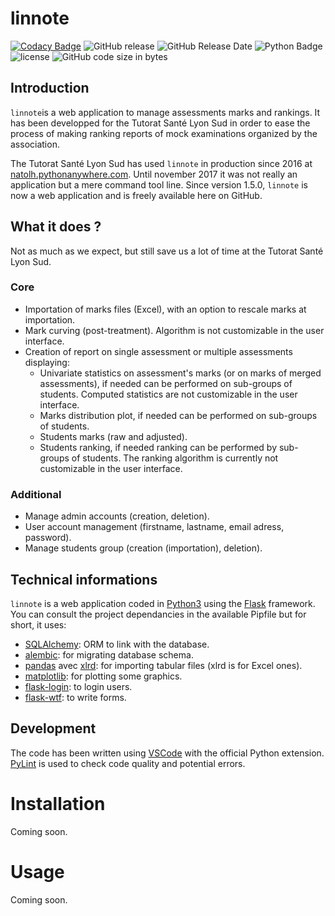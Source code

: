 # linnote

[![Codacy Badge](https://api.codacy.com/project/badge/Grade/c9d4a74280bb4613963a53bfe1b80576)](https://www.codacy.com/app/natolh/linnote?utm_source=github.com&amp;utm_medium=referral&amp;utm_content=natolh/linnote&amp;utm_campaign=Badge_Grade)
![GitHub release](https://img.shields.io/github/release/natolh/linnote.svg)
![GitHub Release Date](https://img.shields.io/github/release-date/natolh/linnote.svg)
![Python Badge](https://img.shields.io/badge/python-3.5%2C%203.6-brightgreen.svg)
![license](https://img.shields.io/github/license/natolh/linnote.svg)
![GitHub code size in bytes](https://img.shields.io/github/languages/code-size/natolh/linnote.svg)

## Introduction

`linnote`is a web application to manage assessments marks and rankings. It has been developped for the Tutorat Santé Lyon Sud in order to ease the process of making ranking reports of mock examinations organized by the association.

The Tutorat Santé Lyon Sud has used `linnote` in production since 2016 at [natolh.pythonanywhere.com](natolh.pythonanywhere.com). Until november 2017 it was not really an application but a mere command tool line. Since version 1.5.0, `linnote` is now a web application and is freely available here on GitHub.

## What it does ?

Not as much as we expect, but still save us a lot of time at the Tutorat Santé Lyon Sud.

### Core
- Importation of marks files (Excel), with an option to rescale marks at importation.
- Mark curving (post-treatment). Algorithm is not customizable in the user interface.
- Creation of report on single assessment or multiple assessments displaying:
  - Univariate statistics on assessment's marks (or on marks of merged assessments), if needed can be performed on sub-groups of students. Computed statistics are not customizable in the user interface.
  - Marks distribution plot, if needed can be performed on sub-groups of students.
  - Students marks (raw and adjusted).
  - Students ranking, if needed ranking can be performed by sub-groups of students. The ranking algorithm is currently not customizable in the user interface.

### Additional
- Manage admin accounts (creation, deletion).
- User account management (firstname, lastname, email adress, password).
- Manage students group (creation (importation), deletion).

## Technical informations

`linnote` is a web application coded in [Python3](https://python.org) using the [Flask](http://flask.pocoo.org/) framework. You can consult the project dependancies in the available Pipfile but for short, it uses:

- [SQLAlchemy](http://www.sqlalchemy.org/): ORM to link with the database.
- [alembic](http://alembic.zzzcomputing.com/en/latest/): for migrating database schema.
- [pandas](https://pandas.pydata.org/) avec [xlrd](https://github.com/python-excel/xlrd): for importing tabular files (xlrd is for Excel ones).
- [matplotlib](https://matplotlib.org/): for plotting some graphics.
- [flask-login](https://flask-login.readthedocs.io/en/latest/): to login users.
- [flask-wtf](https://flask-wtf.readthedocs.io/en/stable/): to write forms.

## Development

The code has been written using [VSCode](https://code.visualstudio.com/) with the official Python extension. [PyLint](https://www.pylint.org/) is used to check code quality and potential errors.

# Installation
Coming soon.

# Usage
Coming soon.
